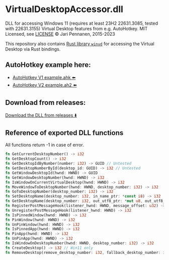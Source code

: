 # VirtualDesktopAccessor.dll

DLL for accessing Windows 11 (requires at least 23H2 22631.3085, tested with 22631.3155) Virtual Desktop features from e.g. AutoHotkey. MIT Licensed, see [LICENSE](LICENSE.txt) &copy; Jari Pennanen, 2015-2023

This repository also contains [Rust library `winvd`](./README-crate.md) for accessing the Virtual Desktop via Rust bindings.

## AutoHotkey example here:

- [AutoHotkey V1 example.ahk ⬅️](./example.ahk)
- [AutoHotkey V2 example.ah2 ⬅️](./example.ah2)

## Download from releases:

[Download the DLL from releases ⬇️](https://github.com/Ciantic/VirtualDesktopAccessor/releases/)

## Reference of exported DLL functions

All functions return -1 in case of error.

```rust
fn GetCurrentDesktopNumber() -> i32
fn GetDesktopCount() -> i32
fn GetDesktopIdByNumber(number: i32) -> GUID // Untested
fn GetDesktopNumberById(desktop_id: GUID) -> i32 // Untested
fn GetWindowDesktopId(hwnd: HWND) -> GUID
fn GetWindowDesktopNumber(hwnd: HWND) -> i32
fn IsWindowOnCurrentVirtualDesktop(hwnd: HWND) -> i32
fn MoveWindowToDesktopNumber(hwnd: HWND, desktop_number: i32) -> i32
fn GoToDesktopNumber(desktop_number: i32) -> i32
fn SetDesktopName(desktop_number: i32, in_name_ptr: *const i8) -> i32  // Win11 only
fn GetDesktopName(desktop_number: i32, out_utf8_ptr: *mut u8, out_utf8_len: usize) -> i32 // Win11 only
fn RegisterPostMessageHook(listener_hwnd: HWND, message_offset: u32) -> i32
fn UnregisterPostMessageHook(listener_hwnd: HWND) -> i32
fn IsPinnedWindow(hwnd: HWND) -> i32
fn PinWindow(hwnd: HWND) -> i32
fn UnPinWindow(hwnd: HWND) -> i32
fn IsPinnedApp(hwnd: HWND) -> i32
fn PinApp(hwnd: HWND) -> i32
fn UnPinApp(hwnd: HWND) -> i32
fn IsWindowOnDesktopNumber(hwnd: HWND, desktop_number: i32) -> i32
fn CreateDesktop() -> i32 // Win11 only
fn RemoveDesktop(remove_desktop_number: i32, fallback_desktop_number: i32) -> i32 // Win11 only
```
